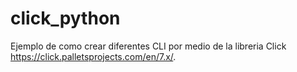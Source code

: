# click_python

Ejemplo de como crear diferentes CLI por medio de la libreria Click https://click.palletsprojects.com/en/7.x/.
